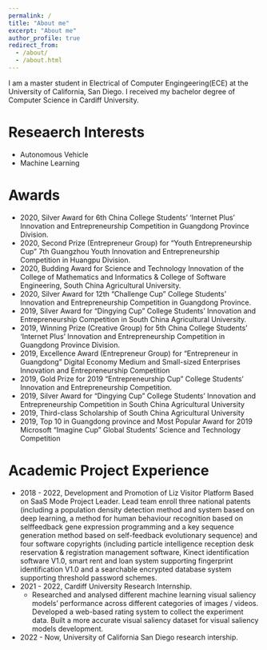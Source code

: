 ```yaml
---
permalink: /
title: "About me"
excerpt: "About me"
author_profile: true
redirect_from: 
  - /about/
  - /about.html
---
```


I am a master student in Electrical of Computer Engingeering(ECE) at the University of California, San Diego. I received my bachelor degree of Computer Science in Cardiff University.

Reseaerch Interests
======
- Autonomous Vehicle 
- Machine Learning

Awards
======
- 2020, Silver Award for 6th China College Students’ ‘Internet Plus’ Innovation and Entrepreneurship
Competition in Guangdong Province Division.
- 2020, Second Prize (Entrepreneur Group) for “Youth Entrepreneurship Cup” 7th Guangzhou Youth
Innovation and Entrepreneurship Competition in Huangpu Division.
- 2020, Budding Award for Science and Technology Innovation of the College of Mathematics and
Informatics & College of Software Engineering, South China Agricultural University.
- 2020, Silver Award for 12th “Challenge Cup” College Students’ Innovation and Entrepreneurship
Competition in Guangdong Province.
- 2019, Silver Award for “Dingying Cup” College Students’ Innovation and Entrepreneurship
Competition in South China Agricultural University.
- 2019, Winning Prize (Creative Group) for 5th China College Students’ ‘Internet Plus’ Innovation and
Entrepreneurship Competition in Guangdong Province Division.
- 2019, Excellence Award (Entrepreneur Group) for “Entrepreneur in Guangdong” Digital Economy
Medium and Small-sized Enterprises Innovation and Entrepreneurship Competition
- 2019, Gold Prize for 2019 “Entrepreneurship Cup” College Students’ Innovation and
Entrepreneurship Competition.
- 2019, Silver Award for “Dingying Cup” College Students’ Innovation and Entrepreneurship
Competition in South China Agricultural University
- 2019, Third-class Scholarship of South China Agricultural University
- 2019, Top 10 in Guangdong province and Most Popular Award for 2019 Microsoft “Imagine Cup”
Global Students’ Science and Technology Competition

Academic Project Experience
======
- 2018 - 2022, Development and Promotion of Liz Visitor Platform Based on SaaS Mode
Project Leader. Lead team enroll three national patents (including a population density detection method and
system based on deep learning, a method for human behaviour recognition based on selffeedback
gene expression programming and a key sequence generation method based on
self-feedback evolutionary sequence) and four software copyrights (including particle
intelligence reception desk reservation & registration management software, Kinect
identification software V1.0, smart rent and loan system supporting fingerprint identification
V1.0 and a searchable encrypted database system supporting threshold password schemes. 
- 2021 - 2022, Cardiff University Research Internship. 
  - Researched and analysed different machine learning visual saliency models’ performance
across different categories of images / videos. Developed a web-based rating system to collect the experiment data. Built a more accurate visual saliency dataset for visual saliency models development.
- 2022 - Now, University of California San Diego research intership. 
